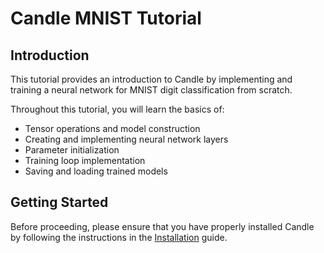 # Candle MNIST Tutorial

## Introduction

This tutorial provides an introduction to Candle by implementing and training a neural network for MNIST digit classification from scratch. 

Throughout this tutorial, you will learn the basics of:

- Tensor operations and model construction
- Creating and implementing neural network layers
- Parameter initialization
- Training loop implementation
- Saving and loading trained models

## Getting Started

Before proceeding, please ensure that you have properly installed Candle by following the instructions in the [Installation](../installation.md) guide.